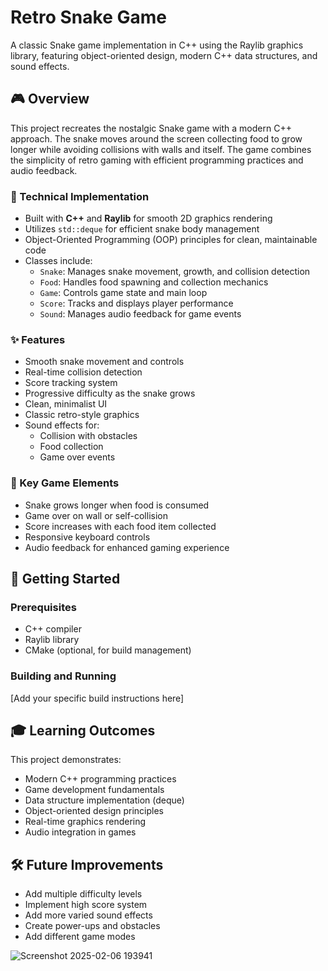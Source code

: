 # Retro Snake Game

A classic Snake game implementation in C++ using the Raylib graphics library, featuring object-oriented design, modern C++ data structures, and sound effects.

## 🎮 Overview
This project recreates the nostalgic Snake game with a modern C++ approach. The snake moves around the screen collecting food to grow longer while avoiding collisions with walls and itself. The game combines the simplicity of retro gaming with efficient programming practices and audio feedback.

### 🔧 Technical Implementation
- Built with **C++** and **Raylib** for smooth 2D graphics rendering
- Utilizes `std::deque` for efficient snake body management
- Object-Oriented Programming (OOP) principles for clean, maintainable code
- Classes include:
  - `Snake`: Manages snake movement, growth, and collision detection
  - `Food`: Handles food spawning and collection mechanics
  - `Game`: Controls game state and main loop
  - `Score`: Tracks and displays player performance
  - `Sound`: Manages audio feedback for game events

### ✨ Features
- Smooth snake movement and controls
- Real-time collision detection
- Score tracking system
- Progressive difficulty as the snake grows
- Clean, minimalist UI
- Classic retro-style graphics
- Sound effects for:
  - Collision with obstacles
  - Food collection
  - Game over events

### 🎯 Key Game Elements
- Snake grows longer when food is consumed
- Game over on wall or self-collision
- Score increases with each food item collected
- Responsive keyboard controls
- Audio feedback for enhanced gaming experience

## 🚀 Getting Started
### Prerequisites
- C++ compiler
- Raylib library
- CMake (optional, for build management)

### Building and Running
[Add your specific build instructions here]

## 🎓 Learning Outcomes
This project demonstrates:
- Modern C++ programming practices
- Game development fundamentals
- Data structure implementation (deque)
- Object-oriented design principles
- Real-time graphics rendering
- Audio integration in games

## 🛠️ Future Improvements
- Add multiple difficulty levels
- Implement high score system
- Add more varied sound effects
- Create power-ups and obstacles
- Add different game modes

![Screenshot 2025-02-06 193941](https://github.com/user-attachments/assets/d5319c0e-f558-469f-ba60-9017070e145c)


